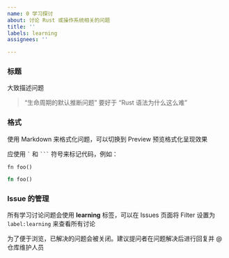 ```yaml
---
name: 0 学习探讨
about: 讨论 Rust 或操作系统相关的问题
title: ''
labels: learning
assignees: ''

---
```


### 标题
大致描述问题

> “生命周期的默认推断问题” 要好于 “Rust 语法为什么这么难”

### 格式
使用 Markdown 来格式化问题，可以切换到 Preview 预览格式化呈现效果

应使用 `` ` `` 和 `` ``` `` 符号来标记代码，例如：

`fn foo()`
```rust
fn foo()
```

### Issue 的管理
所有学习讨论问题会使用 **learning** 标签，可以在 Issues 页面将 Filter 设置为 `label:learning` 来查看所有讨论

为了便于浏览，已解决的问题会被关闭。建议提问者在问题解决后进行回复并 @ 仓库维护人员

